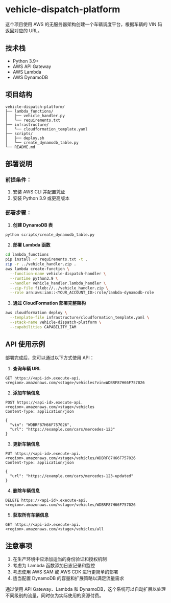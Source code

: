# vehicle-dispatch-platform
这个项目使用 AWS 的无服务器架构创建一个车辆调度平台，根据车辆的 VIN 码返回对应的 URL。
## 技术栈
- Python 3.9+
- AWS API Gateway
- AWS Lambda
- AWS DynamoDB
## 项目结构
```
vehicle-dispatch-platform/
├── lambda_functions/
│   ├── vehicle_handler.py
│   └── requirements.txt
├── infrastructure/
│   └── cloudformation_template.yaml
├── scripts/
│   ├── deploy.sh
│   └── create_dynamodb_table.py
└── README.md
```
## 部署说明

### 前提条件：

1. 安装 AWS CLI 并配置凭证
2. 安装 Python 3.9 或更高版本

### 部署步骤：

1. **创建 DynamoDB 表**

```bash
python scripts/create_dynamodb_table.py
```
2. **部署 Lambda 函数**
```bash
cd lambda_functions
pip install -r requirements.txt -t .
zip -r ../vehicle_handler.zip .
aws lambda create-function \
  --function-name vehicle-dispatch-handler \
  --runtime python3.9 \
  --handler vehicle_handler.lambda_handler \
  --zip-file fileb://../vehicle_handler.zip \
  --role arn:aws:iam::<YOUR_ACCOUNT_ID>:role/lambda-dynamodb-role
```
3. **通过 CloudFormation 部署完整架构**

```bash
aws cloudformation deploy \
  --template-file infrastructure/cloudformation_template.yaml \
  --stack-name vehicle-dispatch-platform \
  --capabilities CAPABILITY_IAM
```

## API 使用示例

部署完成后，您可以通过以下方式使用 API：

1. **查询车辆 URL**
```
GET https://<api-id>.execute-api.<region>.amazonaws.com/<stage>/vehicles?vin=WDBRF87H66F757026
```

2. **添加车辆信息**
```
POST https://<api-id>.execute-api.<region>.amazonaws.com/<stage>/vehicles
Content-Type: application/json

{
  "vin": "WDBRF87H66F757026",
  "url": "https://example.com/cars/mercedes-123"
}
```

3. **更新车辆信息**
```
PUT https://<api-id>.execute-api.<region>.amazonaws.com/<stage>/vehicles/WDBRF87H66F757026
Content-Type: application/json

{
  "url": "https://example.com/cars/mercedes-123-updated"
}
```

4. **删除车辆信息**
```
DELETE https://<api-id>.execute-api.<region>.amazonaws.com/<stage>/vehicles/WDBRF87H66F757026
```

5. **获取所有车辆信息**
```
GET https://<api-id>.execute-api.<region>.amazonaws.com/<stage>/vehicles/all
```

## 注意事项

1. 在生产环境中应添加适当的身份验证和授权机制
2. 考虑为 Lambda 函数添加日志记录和监控
3. 考虑使用 AWS SAM 或 AWS CDK 进行更简单的部署
4. 适当配置 DynamoDB 的容量和扩展策略以满足流量需求

通过使用 API Gateway、Lambda 和 DynamoDB，这个系统可以自动扩展以处理不同级别的流量，同时仅为实际使用的资源付费。
